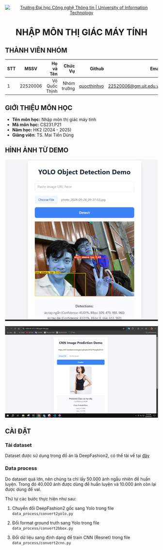 <!-- Banner -->
<p align="center">
  <a href="https://www.uit.edu.vn/" title="Trường Đại học Công nghệ Thông tin" style="border: none;">
    <img src="https://i.imgur.com/WmMnSRt.png" alt="Trường Đại học Công nghệ Thông tin | University of Information Technology">
  </a>
</p>

<h1 align="center"><b>NHẬP MÔN THỊ GIÁC MÁY TÍNH</b></h>

## THÀNH VIÊN NHÓM
| STT    | MSSV          | Họ và Tên              |Chức Vụ    | Github                                                  | Email                   |
| ------ |:-------------:| ----------------------:|----------:|--------------------------------------------------------:|-------------------------:
| 1      | 22520006 | Võ Quốc Thịnh        |Nhóm trưởng|[quocthinhvo](https://github.com/quocthinhvo)  |22520006@gm.uit.edu.vn   |

## GIỚI THIỆU MÔN HỌC
* **Tên môn học:** Nhập môn thị giác máy tính
* **Mã môn học:** CS231.P21
* **Năm học:** HK2 (2024 - 2025)
* **Giảng viên**: TS. Mai Tiến Dũng

## HÌNH ẢNH TỪ DEMO

<!-- chèn ảnh -->
[![Demo YOLO](/images/yolo_demo.jpg)](#)

[![Demo ResNet50](/images/resnet_demo.jpg)](#)

## CÀI ĐẶT

### Tải dataset

Dataset được sử dụng trong đồ án là DeepFashion2, có thể tải về tại [đây](https://www.kaggle.com/datasets/thusharanair/deepfashion2-original-with-dataframes)

### Data process

Do dataset quá lớn, nên chúng ta chỉ lấy 50.000 ảnh ngẫu nhiên để huấn luyện. Trong đó 40.000 ảnh được dùng để huấn luyện và 10.000 ảnh còn lại được dùng để val.

Thứ tự các bước thực hiện như sau:

1. Chuyển đổi DeepFashion2 gốc sang Yolo trong file `data_process/convert2yolo.py`

2. Đổi format ground truth sang Yolo trong file `data_process/convert2bbox.py`

3. Đổi dữ liệu sang định dạng để train CNN (Resnet) trong file `data_process/convert2cnn.py`